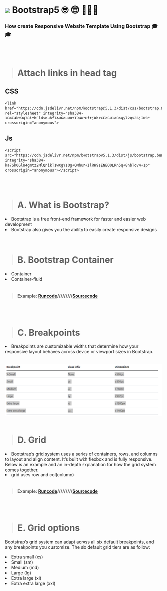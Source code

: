 # <img src="https://cdn-icons-png.flaticon.com/512/5968/5968672.png" width="90px"> Bootstrap5 🤓 😎  🌟🌟🌟
### How create Responsive Website Template Using Bootstrap 🎓🎓


<br>
<br>

># Attach links in head tag
## CSS 
    <link href="https://cdn.jsdelivr.net/npm/bootstrap@5.1.3/dist/css/bootstrap.min.css" rel="stylesheet" integrity="sha384-1BmE4kWBq78iYhFldvKuhfTAU6auU8tT94WrHftjDbrCEXSU1oBoqyl2QvZ6jIW3" crossorigin="anonymous">


## Js
    <script src="https://cdn.jsdelivr.net/npm/bootstrap@5.1.3/dist/js/bootstrap.bundle.min.js" integrity="sha384-ka7Sk0Gln4gmtz2MlQnikT1wXgYsOg+OMhuP+IlRH9sENBO0LRn5q+8nbTov4+1p" crossorigin="anonymous"></script>
    
    
    
<br>
<br>
    
># A. What is Bootstrap?

<li>Bootstrap is a free front-end framework for faster and easier web development</li>


<li> Bootstrap also gives you the ability to easily create responsive designs </li>

<br>
<br>

># B.  Bootstrap Container

<li> Container</li>
<li> Container-fluid</li>

<br>

>#### Example: <a href="https://codewithkunal404.github.io/Boostrap5-Codewithkunal404/container.html">Runcode</a>/////////<a href="https://github.com/codewithkunal404/Boostrap5-Codewithkunal404/blob/main/container.html">Sourcecode</a>


<br>
<br>

># C. Breakpoints

<li>Breakpoints are customizable widths that determine how your responsive layout behaves across device or viewport sizes in Bootstrap.</li>
<br>
<br>

<img src="https://github.com/codewithkunal404/Boostrap5-Codewithkunal404/blob/main/Screenshot%202022-01-27%20213928.png" width="800px">

<br>
<br>

># D. Grid

<li>Bootstrap’s grid system uses a series of containers, rows, and columns to layout and align content. It’s built with flexbox and is fully responsive. Below is an example and an in-depth explanation for how the grid system comes together.</li>

<li>grid uses row and col(column)
    
    
 
<br>
<br> 
    
>#### Example: <a href="https://codewithkunal404.github.io/Boostrap5-Codewithkunal404/grid.html">Runcode</a>/////////<a href="https://github.com/codewithkunal404/Boostrap5-Codewithkunal404/blob/main/grid.html">Sourcecode</a>

 
    
<br>
<br>

    
># E. Grid options

<p>Bootstrap’s grid system can adapt across all six default breakpoints, and any breakpoints you customize. The six default grid tiers are as follow:<p>

<li>Extra small (xs)</li>
<li>Small (sm)</li>
<li>Medium (md)</li>
<li>Large (lg)</li>
<li>Extra large (xl)</li>
<li>Extra extra large (xxl)</li>



